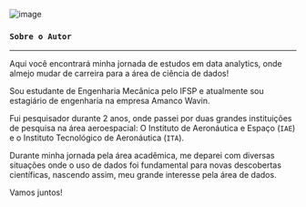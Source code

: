 ![image](https://github.com/LeonardoLaino/LeonardoLaino/assets/82972042/2dd163a8-1c71-42d8-bb35-5393d20ee1ec)

### `Sobre o Autor`
---
Aqui você encontrará minha jornada de estudos em data analytics, onde almejo mudar de carreira para a área de ciência de dados!


Sou estudante de Engenharia Mecânica pelo IFSP e atualmente sou estagiário de engenharia na empresa Amanco Wavin. 


Fui pesquisador durante 2 anos, onde passei por duas grandes instituições de pesquisa na área aeroespacial: O Instituto de Aeronáutica e Espaço (`IAE`) e o Instituto Tecnológico de Aeronáutica (`ITA`).


Durante minha jornada pela área acadêmica, me deparei com diversas situações onde o uso de dados foi fundamental para novas descobertas científicas, nascendo assim, meu grande interesse pela área de dados.


Vamos juntos!
